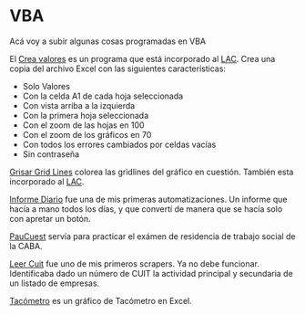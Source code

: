 # VBA

Acá voy a subir algunas cosas programadas en VBA

El [Crea valores](https://github.com/LCaravaggio/VBA/blob/master/Crea%20Valores%20v0.52.xlam) es un programa que está incorporado al [LAC](https://github.com/LCaravaggio/LAC).
Crea una copia del archivo Excel con las siguientes características: 
- Solo Valores
- Con la celda A1 de cada hoja seleccionada
- Con vista arriba a la izquierda
- Con la primera hoja seleccionada
- Con el zoom de las hojas en 100
- Con el zoom de los gráficos en 70
- Con todos los errores cambiados por celdas vacías
- Sin contraseña

[Grisar Grid Lines](https://github.com/LCaravaggio/VBA/blob/master/GrisarGridLines.xlsm) colorea las gridlines del gráfico en cuestión. También esta incorporado al [LAC](https://github.com/LCaravaggio/LAC).

[Informe Diario](https://github.com/LCaravaggio/VBA/blob/master/Informe%20Diario%20v1.xls) fue una de mis primeras automatizaciones. Un informe que hacía a mano todos los días, y que convertí de manera que se hacía solo con apretar un botón. 

[PauCuest](https://github.com/LCaravaggio/VBA/blob/master/Paucuest%20v.1.3.xlsm) servía para practicar el exámen de residencia de trabajo social de la CABA. 

[Leer Cuit](https://github.com/LCaravaggio/VBA/blob/master/leer%20CUIT%20v2.xlsm) fue uno de mis primeros scrapers. Ya no debe funcionar. Identificaba dado un número de CUIT la actividad principal y secundaria de un listado de empresas.

[Tacómetro](https://github.com/LCaravaggio/VBA/blob/master/Tacometro.xls) es un gráfico de Tacómetro en Excel. 
